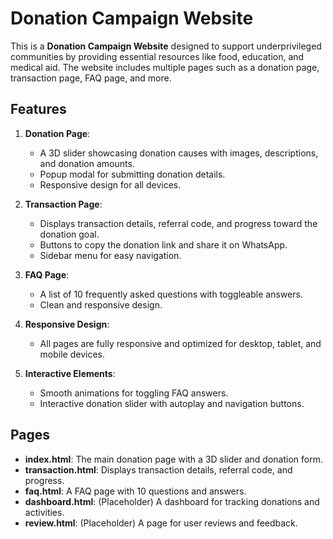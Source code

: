 # Donation Campaign Website

This is a **Donation Campaign Website** designed to support underprivileged communities by providing essential resources like food, education, and medical aid. The website includes multiple pages such as a donation page, transaction page, FAQ page, and more.

## Features

1. **Donation Page**:
   - A 3D slider showcasing donation causes with images, descriptions, and donation amounts.
   - Popup modal for submitting donation details.
   - Responsive design for all devices.

2. **Transaction Page**:
   - Displays transaction details, referral code, and progress toward the donation goal.
   - Buttons to copy the donation link and share it on WhatsApp.
   - Sidebar menu for easy navigation.

3. **FAQ Page**:
   - A list of 10 frequently asked questions with toggleable answers.
   - Clean and responsive design.

4. **Responsive Design**:
   - All pages are fully responsive and optimized for desktop, tablet, and mobile devices.

5. **Interactive Elements**:
   - Smooth animations for toggling FAQ answers.
   - Interactive donation slider with autoplay and navigation buttons.

## Pages

- **index.html**: The main donation page with a 3D slider and donation form.
- **transaction.html**: Displays transaction details, referral code, and progress.
- **faq.html**: A FAQ page with 10 questions and answers.
- **dashboard.html**: (Placeholder) A dashboard for tracking donations and activities.
- **review.html**: (Placeholder) A page for user reviews and feedback.

